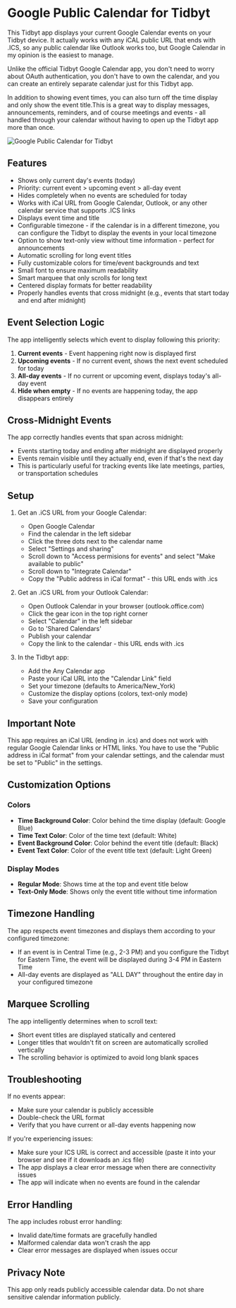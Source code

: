 # Google Public Calendar for Tidbyt

This Tidbyt app displays your current Google Calendar events on your Tidbyt device. It actually works with any iCAL public URL that ends with .ICS, so any public calendar like Outlook works too, but Google Calendar in my opinion is the easiest to manage.

Unlike the official Tidbyt Google Calendar app, you don't need to worry about OAuth authentication, you don't have to own the calendar, and you can create an entirely separate calendar just for this Tidbyt app.

In addition to showing event times, you can also turn off the time display and only show the event title.This is a great way to display messages, announcements, reminders, and of course meetings and events - all handled through your calendar without having to open up the Tidbyt app more than once.

![Google Public Calendar for Tidbyt](./images/google-calendar-tidbyt-demo-2.jpg)

## Features

- Shows only current day's events (today)
- Priority: current event > upcoming event > all-day event
- Hides completely when no events are scheduled for today
- Works with iCal URL from Google Calendar, Outlook, or any other calendar service that supports .ICS links
- Displays event time and title
- Configurable timezone - if the calendar is in a different timezone, you can configure the Tidbyt to display the events in your local timezone
- Option to show text-only view without time information - perfect for announcements
- Automatic scrolling for long event titles
- Fully customizable colors for time/event backgrounds and text
- Small font to ensure maximum readability
- Smart marquee that only scrolls for long text
- Centered display formats for better readability
- Properly handles events that cross midnight (e.g., events that start today and end after midnight)

## Event Selection Logic

The app intelligently selects which event to display following this priority:

1. **Current events** - Event happening right now is displayed first
2. **Upcoming events** - If no current event, shows the next event scheduled for today
3. **All-day events** - If no current or upcoming event, displays today's all-day event
4. **Hide when empty** - If no events are happening today, the app disappears entirely

## Cross-Midnight Events

The app correctly handles events that span across midnight:

- Events starting today and ending after midnight are displayed properly
- Events remain visible until they actually end, even if that's the next day
- This is particularly useful for tracking events like late meetings, parties, or transportation schedules

## Setup

1. Get an .iCS URL from your Google Calendar:

   - Open Google Calendar
   - Find the calendar in the left sidebar
   - Click the three dots next to the calendar name
   - Select "Settings and sharing"
   - Scroll down to "Access permisions for events" and select "Make available to public"
   - Scroll down to "Integrate Calendar"
   - Copy the "Public address in iCal format" - this URL ends with .ics

2. Get an .iCS URL from your Outlook Calendar:

   - Open Outlook Calendar in your browser (outlook.office.com)
   - Click the gear icon in the top right corner
   - Select "Calendar" in the left sidebar
   - Go to 'Shared Calendars'
   - Publish your calendar
   - Copy the link to the calendar - this URL ends with .ics

3. In the Tidbyt app:
   - Add the Any Calendar app
   - Paste your iCal URL into the "Calendar Link" field
   - Set your timezone (defaults to America/New_York)
   - Customize the display options (colors, text-only mode)
   - Save your configuration

## Important Note

This app requires an iCal URL (ending in .ics) and does not work with regular Google Calendar links or HTML links. You have to use the "Public address in iCal format" from your calendar settings, and the calendar must be set to "Public" in the settings.

## Customization Options

### Colors

- **Time Background Color**: Color behind the time display (default: Google Blue)
- **Time Text Color**: Color of the time text (default: White)
- **Event Background Color**: Color behind the event title (default: Black)
- **Event Text Color**: Color of the event title text (default: Light Green)

### Display Modes

- **Regular Mode**: Shows time at the top and event title below
- **Text-Only Mode**: Shows only the event title without time information

## Timezone Handling

The app respects event timezones and displays them according to your configured timezone:

- If an event is in Central Time (e.g., 2-3 PM) and you configure the Tidbyt for Eastern Time, the event will be displayed during 3-4 PM in Eastern Time
- All-day events are displayed as "ALL DAY" throughout the entire day in your configured timezone

## Marquee Scrolling

The app intelligently determines when to scroll text:

- Short event titles are displayed statically and centered
- Longer titles that wouldn't fit on screen are automatically scrolled vertically
- The scrolling behavior is optimized to avoid long blank spaces

## Troubleshooting

If no events appear:

- Make sure your calendar is publicly accessible
- Double-check the URL format
- Verify that you have current or all-day events happening now

If you're experiencing issues:

- Make sure your ICS URL is correct and accessible (paste it into your browser and see if it downloads an .ics file)
- The app displays a clear error message when there are connectivity issues
- The app will indicate when no events are found in the calendar

## Error Handling

The app includes robust error handling:

- Invalid date/time formats are gracefully handled
- Malformed calendar data won't crash the app
- Clear error messages are displayed when issues occur

## Privacy Note

This app only reads publicly accessible calendar data. Do not share sensitive calendar information publicly.
